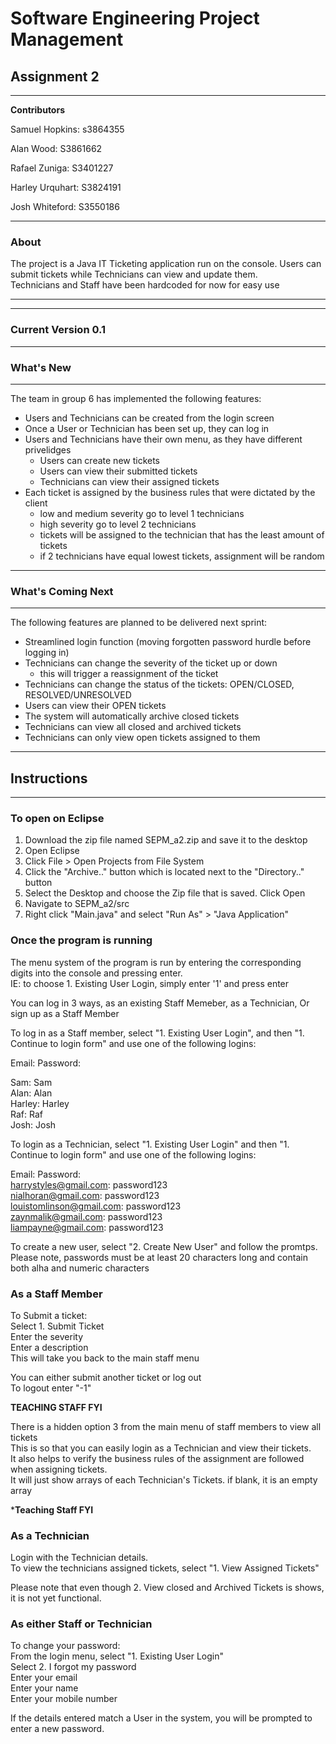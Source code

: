 # Software Engineering Project Management 

## Assignment 2
***

**Contributors**  

Samuel Hopkins: s3864355  

Alan Wood: S3861662  

Rafael Zuniga: S3401227   

Harley Urquhart: S3824191   

Josh Whiteford: S3550186   
***

### About
The project is a Java IT Ticketing application run on the console. Users can submit tickets while Technicians can view and update them.  
Technicians and Staff have been hardcoded for now for easy use  
 
*** 
***
### Current Version 0.1
***

### What's New
***
The team in group 6 has implemented the following features:  
- Users and Technicians can be created from the login screen
- Once a User or Technician has been set up, they can log in
- Users and Technicians have their own menu, as they have different privelidges
	- Users can create new tickets
	- Users can view their submitted tickets
	- Technicians can view their assigned tickets
- Each ticket is assigned by the business rules that were dictated by the client
	- low and medium severity go to level 1 technicians
	- high severity go to level 2 technicians
	- tickets will be assigned to the technician that has the least amount of tickets 
	- if 2 technicians have equal lowest tickets, assignment will be random


***
### What's Coming Next
***
The following features are planned to be delivered next sprint:  
- Streamlined login function (moving forgotten password hurdle before logging in)
- Technicians can change the severity of the ticket up or down
	- this will trigger a reassignment of the ticket
- Technicians can change the status of the tickets: OPEN/CLOSED, RESOLVED/UNRESOLVED
- Users can view their OPEN tickets
- The system will automatically archive closed tickets
- Technicians can view all closed and archived tickets
- Technicians can only view open tickets assigned to them
***
## Instructions
***
### To open on Eclipse
1. Download the zip file named SEPM_a2.zip and save it to the desktop
2. Open Eclipse
3. Click File > Open Projects from File System
4. Click the "Archive.." button which is located next to the "Directory.." button
5. Select the Desktop and choose the Zip file that is saved. Click Open
6. Navigate to SEPM_a2/src
7. Right click "Main.java" and select "Run As" > "Java Application"

### Once the program is running
The menu system of the program is run by entering the corresponding digits into the console and pressing enter.  
IE: to choose 1. Existing User Login, simply enter '1' and press enter  

You can log in 3 ways, as an existing Staff Memeber, as a Technician, Or sign up as a Staff Member  

To log in as a Staff member, select "1. Existing User Login", and then "1. Continue to login form" and use one of the following logins:  

Email: 			Password:  

Sam:			Sam  
Alan:			Alan  
Harley:			Harley  
Raf:			Raf  
Josh:			Josh  


To login as a Technician, select "1. Existing User Login" and then "1. Continue to login form" and use one of the following logins:  

Email: 				Password:  
harrystyles@gmail.com:		password123  
nialhoran@gmail.com:		password123  
louistomlinson@gmail.com:	password123  
zaynmalik@gmail.com:		password123  
liampayne@gmail.com:		password123  


To create a new user, select "2. Create New User" and follow the promtps.  
Please note, passwords must be at least 20 characters long and contain both alha and numeric characters

### As a Staff Member
To Submit a ticket:  
Select 1. Submit Ticket  
Enter the severity  
Enter a description  
This will take you back to the main staff menu  
  
You can either submit another ticket or log out  
To logout enter "-1"  



**TEACHING STAFF FYI**  


There is a hidden option 3 from the main menu of staff members to view all tickets  
This is so that you can easily login as a Technician and view their tickets.  
It also helps to verify the business rules of the assignment are followed when assigning tickets.  
It will just show arrays of each Technician's Tickets. if blank, it is an empty array  

***Teaching Staff FYI** 

### As a Technician
Login with the Technician details.  
To view the technicians assigned tickets, select "1. View Assigned Tickets"  
  
Please note that even though 2. View closed and Archived Tickets is shows, it is not yet functional.  


### As either Staff or Technician
To change your password:   
From the login menu, select "1. Existing User Login"  
Select 2. I forgot my password  
Enter your email   
Enter your name  
Enter your mobile number  

If the details entered match a User in the system, you will be prompted to enter a new password.  



